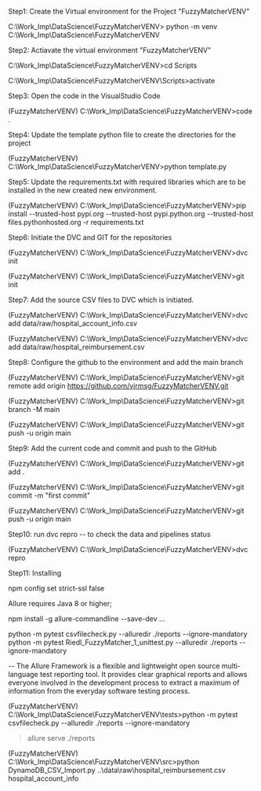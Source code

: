 Step1:  Create the Virtual environment for the Project "FuzzyMatcherVENV"

C:\Work_Imp\DataScience\FuzzyMatcherVENV> python -m venv C:\Work_Imp\DataScience\FuzzyMatcherVENV

Step2: Actiavate the virtual environment "FuzzyMatcherVENV"

C:\Work_Imp\DataScience\FuzzyMatcherVENV>cd Scripts

C:\Work_Imp\DataScience\FuzzyMatcherVENV\Scripts>activate

Step3: Open the code in the VisualStudio Code

(FuzzyMatcherVENV) C:\Work_Imp\DataScience\FuzzyMatcherVENV>code .

Step4: Update the template python file to create the directories for the project

(FuzzyMatcherVENV) C:\Work_Imp\DataScience\FuzzyMatcherVENV>python template.py

Step5: Update the requirements.txt with required libraries which are to be installed in the new created new environment.

(FuzzyMatcherVENV) C:\Work_Imp\DataScience\FuzzyMatcherVENV>pip  install --trusted-host pypi.org --trusted-host pypi.python.org --trusted-host files.pythonhosted.org  -r requirements.txt

Step6: Initiate the DVC and GIT for the repositories

(FuzzyMatcherVENV) C:\Work_Imp\DataScience\FuzzyMatcherVENV>dvc init

(FuzzyMatcherVENV) C:\Work_Imp\DataScience\FuzzyMatcherVENV>git init

Step7:  Add the source CSV files to DVC which is initiated.

(FuzzyMatcherVENV) C:\Work_Imp\DataScience\FuzzyMatcherVENV>dvc add data/raw/hospital_account_info.csv

(FuzzyMatcherVENV) C:\Work_Imp\DataScience\FuzzyMatcherVENV>dvc add data/raw/hospital_reimbursement.csv

Step8:  Configure the github to the environment and add the main branch

(FuzzyMatcherVENV) C:\Work_Imp\DataScience\FuzzyMatcherVENV>git remote add origin https://github.com/vjrmsg/FuzzyMatcherVENV.git

(FuzzyMatcherVENV) C:\Work_Imp\DataScience\FuzzyMatcherVENV>git branch -M main

(FuzzyMatcherVENV) C:\Work_Imp\DataScience\FuzzyMatcherVENV>git push -u origin main

Step9:  Add the current code and commit and push to the GitHub

(FuzzyMatcherVENV) C:\Work_Imp\DataScience\FuzzyMatcherVENV>git add .

(FuzzyMatcherVENV) C:\Work_Imp\DataScience\FuzzyMatcherVENV>git commit -m "first commit"

(FuzzyMatcherVENV) C:\Work_Imp\DataScience\FuzzyMatcherVENV>git push -u origin main

Step10: run dvc repro -- to check the data and pipelines status 

(FuzzyMatcherVENV) C:\Work_Imp\DataScience\FuzzyMatcherVENV>dvc repro

Step11: Installing

npm config set strict-ssl false

Allure requires Java 8 or higher; 

npm install -g allure-commandline --save-dev ...

python -m pytest csvfilecheck.py --alluredir ./reports --ignore-mandatory
python -m pytest Riedl_FuzzyMatcher_1_unittest.py --alluredir ./reports --ignore-mandatory

-- The Allure Framework is a flexible and lightweight open source multi-language test reporting tool. It provides clear graphical reports and allows everyone involved in the development process to extract a maximum of information from the everyday software testing process.

(FuzzyMatcherVENV) C:\Work_Imp\DataScience\FuzzyMatcherVENV\tests>python -m pytest csvfilecheck.py --alluredir ./reports --ignore-mandatory

>allure serve ./reports


(FuzzyMatcherVENV) C:\Work_Imp\DataScience\FuzzyMatcherVENV\src>python DynamoDB_CSV_Import.py ..\\data\\raw\\hospital_reimbursement.csv hospital_account_info


